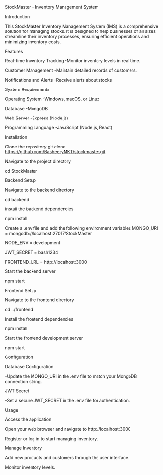 
StockMaster - Inventory Management System

Introduction

This StockMaster Inventory Management System (IMS) is a comprehensive solution for managing stocks. It is designed to help businesses of all sizes streamline their inventory processes, ensuring efficient operations and minimizing inventory costs.

Features

Real-time Inventory Tracking
-Monitor inventory levels in real time.

Customer Management
-Maintain detailed records of customers.

Notifications and Alerts
-Receive alerts about stocks

System Requirements

Operating System
-Windows, macOS, or Linux

Database
-MongoDB

Web Server
-Express (Node.js)

Programming Language
-JavaScript (Node.js, React)

Installation

Clone the repository
git clone https://github.com/BasheeryMKT/stockmaster.git

Navigate to the project directory

cd StockMaster

Backend Setup

Navigate to the backend directory

cd backend

Install the backend dependencies

npm install

Create a .env file and add the following environment variables
MONGO_URI = mongodb://localhost:27017/StockMaster

NODE_ENV = development

JWT_SECRET = bash1234

FRONTEND_URL = http://localhost:3000

Start the backend server

npm start

Frontend Setup

Navigate to the frontend directory

cd ../frontend

Install the frontend dependencies

npm install

Start the frontend development server

npm start

Configuration

Database Configuration

-Update the MONGO_URI in the .env file to match your MongoDB connection string.

JWT Secret

-Set a secure JWT_SECRET in the .env file for authentication.

Usage

Access the application

Open your web browser and navigate to http://localhost:3000

Register or log in to start managing inventory.

Manage Inventory

Add new products and customers through the user interface.

Monitor inventory levels.





